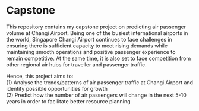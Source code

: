 # Capstone
This repository contains my capstone project on predicting air passenger volume at Changi Airport. 
Being one of the busiest international airports in the world, Singapore Changi Airport continues to face challenges in ensuring there is sufficient capacity to meet rising demands while maintaining smooth operations and positive passenger experience to remain competitive. At the same time, it is also set to face competition from other regional air hubs for traveller and passenger traffic.

Hence, this project aims to:\
(1) Analyse the trends/patterns of air passenger traffic at Changi Airport and identify possible opportunities for growth\
(2) Predict how the number of air passengers will change in the next 5-10 years in order to facilitate better resource planning
